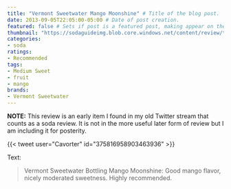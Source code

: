 ```yaml
---
title: "Vermont Sweetwater Mango Moonshine" # Title of the blog post.
date: 2013-09-05T22:05:00-05:00 # Date of post creation.
featured: false # Sets if post is a featured post, making appear on the home page side bar.
thumbnail: "https://sodaguideimg.blob.core.windows.net/content/review/thumbs/vermont-sweetwater-mango-moonshine.jpg" # Sets thumbnail image appearing inside card on homepage.
categories:
- soda
ratings:
- Recommended
tags:
- Medium Sweet
- fruit
- mango
brands:
- Vermont Sweetwater
---
```


**NOTE:** This review is an early item I found in my old Twitter stream that counts as a soda review. It is not in the more useful later form of review but I am including it for posterity.

{{< tweet user="Cavorter" id="375816958903463936" >}}

Text:
> Vermont Sweetwater Bottling Mango Moonshine: Good mango flavor, nicely moderated sweetness. Highly recommended.